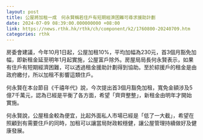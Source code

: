 ```yaml
---
layout: post
title: 公屋將加租一成　何永賢稱若住戶有短期經濟困難可尋求援助計劃
date: 2024-07-09 08:39:00.000000000 +08:00
link: https://news.rthk.hk/rthk/ch/component/k2/1760800-20240709.htm
categories: rthk
---
```


房委會建議，今年10月1日起，公屋加租10%，平均加幅為230元，首3個月豁免加幅，即新租金延至明年1月起實施，公屋富戶除外。房屋局局長何永賢表示，如果有住戶有短期經濟困難，可以透過租金援助計劃得到協助。至於綜援戶的租金是由政府繳付，所以加租不影響這類住戶。

何永賢在本台節目《千禧年代》說，今次提出首3個月豁免加租，寬免金額涉及5億7千萬元，認為已經是平衡了各方面，希望「齊齊整整」，新租金由明年才開始實施。

何永賢說，公屋租金較為便宜，比起外面私人市場已經是「低了一大截」，希望在照顧到有需要住戶的同時，加租可以讓當局財政較穩健，讓公屋管理持續做好及健康發展。

